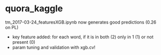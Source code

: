 # quora_kaggle

tm_2017-03-24_featuresXGB.ipynb now generates good predictions (0.26 on PL)
- key feature added: for each word, if it is in both (2) only in 1 (1) or not present (0)
- param tuning and validation with xgb.cv!
